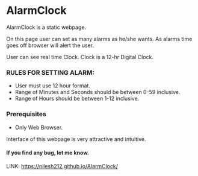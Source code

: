 # AlarmClock


AlarmClock is a static webpage.

On this page user can set as many alarms as he/she wants.
As alarms time goes off browser will alert the user.

User can see real time Clock. Clock is a 12-hr Digital Clock.

### RULES FOR SETTING ALARM:
* User must use 12 hour format.
* Range of Minutes and Seconds should be between 0-59 inclusive.
* Range of Hours should be between 1-12 inclusive.

### Prerequisites
* Only Web Browser.

Interface of this webpage is very attractive and intuitive.

<h4>If you find any bug, let me know.</h4>

LINK:
https://nilesh212.github.io/AlarmClock/
